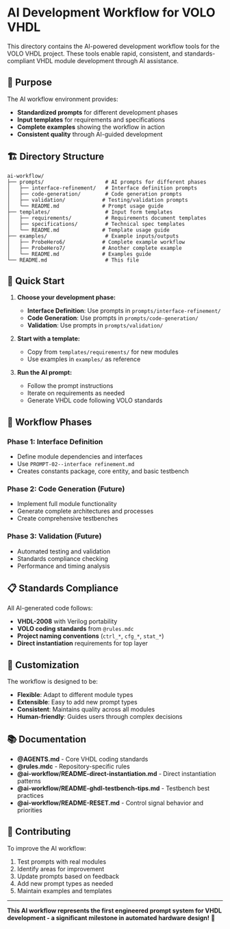 # AI Development Workflow for VOLO VHDL

This directory contains the AI-powered development workflow tools for the VOLO VHDL project. These tools enable rapid, consistent, and standards-compliant VHDL module development through AI assistance.

## 🎯 **Purpose**

The AI workflow environment provides:
- **Standardized prompts** for different development phases
- **Input templates** for requirements and specifications
- **Complete examples** showing the workflow in action
- **Consistent quality** through AI-guided development

## 🏗️ **Directory Structure**

```
ai-workflow/
├── prompts/                    # AI prompts for different phases
│   ├── interface-refinement/   # Interface definition prompts
│   ├── code-generation/        # Code generation prompts  
│   ├── validation/            # Testing/validation prompts
│   └── README.md              # Prompt usage guide
├── templates/                  # Input form templates
│   ├── requirements/           # Requirements document templates
│   ├── specifications/         # Technical spec templates
│   └── README.md              # Template usage guide
├── examples/                   # Example inputs/outputs
│   ├── ProbeHero6/            # Complete example workflow
│   ├── ProbeHero7/            # Another complete example
│   └── README.md              # Examples guide
└── README.md                   # This file
```

## 🚀 **Quick Start**

1. **Choose your development phase:**
   - **Interface Definition**: Use prompts in `prompts/interface-refinement/`
   - **Code Generation**: Use prompts in `prompts/code-generation/`
   - **Validation**: Use prompts in `prompts/validation/`

2. **Start with a template:**
   - Copy from `templates/requirements/` for new modules
   - Use examples in `examples/` as reference

3. **Run the AI prompt:**
   - Follow the prompt instructions
   - Iterate on requirements as needed
   - Generate VHDL code following VOLO standards

## 🔄 **Workflow Phases**

### **Phase 1: Interface Definition**
- Define module dependencies and interfaces
- Use `PROMPT-02--interface refinement.md`
- Creates constants package, core entity, and basic testbench

### **Phase 2: Code Generation** (Future)
- Implement full module functionality
- Generate complete architectures and processes
- Create comprehensive testbenches

### **Phase 3: Validation** (Future)
- Automated testing and validation
- Standards compliance checking
- Performance and timing analysis

## 📋 **Standards Compliance**

All AI-generated code follows:
- **VHDL-2008** with Verilog portability
- **VOLO coding standards** from `@rules.mdc`
- **Project naming conventions** (`ctrl_*`, `cfg_*`, `stat_*`)
- **Direct instantiation** requirements for top layer

## 🎨 **Customization**

The workflow is designed to be:
- **Flexible**: Adapt to different module types
- **Extensible**: Easy to add new prompt types
- **Consistent**: Maintains quality across all modules
- **Human-friendly**: Guides users through complex decisions

## 📚 **Documentation**

- **@AGENTS.md** - Core VHDL coding standards
- **@rules.mdc** - Repository-specific rules
- **@ai-workflow/README-direct-instantiation.md** - Direct instantiation patterns
- **@ai-workflow/README-ghdl-testbench-tips.md** - Testbench best practices
- **@ai-workflow/README-RESET.md** - Control signal behavior and priorities

## 🤝 **Contributing**

To improve the AI workflow:
1. Test prompts with real modules
2. Identify areas for improvement
3. Update prompts based on feedback
4. Add new prompt types as needed
5. Maintain examples and templates

---

**This AI workflow represents the first engineered prompt system for VHDL development - a significant milestone in automated hardware design!** 🎉
